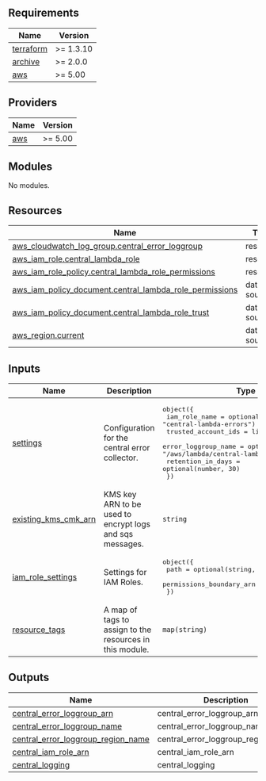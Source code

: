 <!-- BEGIN_TF_DOCS -->
## Requirements

| Name | Version |
|------|---------|
| <a name="requirement_terraform"></a> [terraform](#requirement\_terraform) | >= 1.3.10 |
| <a name="requirement_archive"></a> [archive](#requirement\_archive) | >= 2.0.0 |
| <a name="requirement_aws"></a> [aws](#requirement\_aws) | >= 5.00 |

## Providers

| Name | Version |
|------|---------|
| <a name="provider_aws"></a> [aws](#provider\_aws) | >= 5.00 |

## Modules

No modules.

## Resources

| Name | Type |
|------|------|
| [aws_cloudwatch_log_group.central_error_loggroup](https://registry.terraform.io/providers/hashicorp/aws/latest/docs/resources/cloudwatch_log_group) | resource |
| [aws_iam_role.central_lambda_role](https://registry.terraform.io/providers/hashicorp/aws/latest/docs/resources/iam_role) | resource |
| [aws_iam_role_policy.central_lambda_role_permissions](https://registry.terraform.io/providers/hashicorp/aws/latest/docs/resources/iam_role_policy) | resource |
| [aws_iam_policy_document.central_lambda_role_permissions](https://registry.terraform.io/providers/hashicorp/aws/latest/docs/data-sources/iam_policy_document) | data source |
| [aws_iam_policy_document.central_lambda_role_trust](https://registry.terraform.io/providers/hashicorp/aws/latest/docs/data-sources/iam_policy_document) | data source |
| [aws_region.current](https://registry.terraform.io/providers/hashicorp/aws/latest/docs/data-sources/region) | data source |

## Inputs

| Name | Description | Type | Default | Required |
|------|-------------|------|---------|:--------:|
| <a name="input_settings"></a> [settings](#input\_settings) | Configuration for the central error collector. | <pre>object({<br>    iam_role_name       = optional(string, "central-lambda-errors")<br>    trusted_account_ids = list(string)<br>    error_loggroup_name = optional(string, "/aws/lambda/central-lambda-errors")<br>    retention_in_days   = optional(number, 30)<br>  })</pre> | n/a | yes |
| <a name="input_existing_kms_cmk_arn"></a> [existing\_kms\_cmk\_arn](#input\_existing\_kms\_cmk\_arn) | KMS key ARN to be used to encrypt logs and sqs messages. | `string` | `null` | no |
| <a name="input_iam_role_settings"></a> [iam\_role\_settings](#input\_iam\_role\_settings) | Settings for IAM Roles. | <pre>object({<br>    path                     = optional(string, "/")<br>    permissions_boundary_arn = optional(string)<br>  })</pre> | <pre>{<br>  "path": "/",<br>  "permissions_boundary_arn": null<br>}</pre> | no |
| <a name="input_resource_tags"></a> [resource\_tags](#input\_resource\_tags) | A map of tags to assign to the resources in this module. | `map(string)` | `{}` | no |

## Outputs

| Name | Description |
|------|-------------|
| <a name="output_central_error_loggroup_arn"></a> [central\_error\_loggroup\_arn](#output\_central\_error\_loggroup\_arn) | central\_error\_loggroup\_arn |
| <a name="output_central_error_loggroup_name"></a> [central\_error\_loggroup\_name](#output\_central\_error\_loggroup\_name) | central\_error\_loggroup\_name |
| <a name="output_central_error_loggroup_region_name"></a> [central\_error\_loggroup\_region\_name](#output\_central\_error\_loggroup\_region\_name) | central\_error\_loggroup\_region\_name |
| <a name="output_central_iam_role_arn"></a> [central\_iam\_role\_arn](#output\_central\_iam\_role\_arn) | central\_iam\_role\_arn |
| <a name="output_central_logging"></a> [central\_logging](#output\_central\_logging) | central\_logging |
<!-- END_TF_DOCS -->